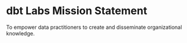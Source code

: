 # dbt Labs Mission Statement

To empower data practitioners to create and disseminate organizational knowledge.

